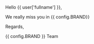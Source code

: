 Hello {{ user['fullname'] }},

We really miss you in {{ config.BRAND}}

Regards,

{{ config.BRAND }} Team
